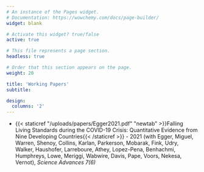 ```yaml
---
# An instance of the Pages widget.
# Documentation: https://wowchemy.com/docs/page-builder/
widget: blank

# Activate this widget? true/false
active: true

# This file represents a page section.
headless: true

# Order that this section appears on the page.
weight: 20

title: 'Working Papers'
subtitle:

design:
  columns: '2'
---
```


- {{< staticref "/uploads/papers/Egger2021.pdf" "newtab" >}}Falling Living Standards during the COVID-19 Crisis: Quantitative Evidence from Nine Developing Countries{{< /staticref >}} - 2021 (with Egger, Miguel, Warren, Shenoy, Collins, Karlan, Parkerson, Mobarak, Fink, Udry, Walker, Haushofer, Larreboure, Athey, Lopez-Pena, Benhachmi, Humphreys, Lowe, Meriggi, Wabwire, Davis, Pape, Voors, Nekesa, Vernot), _Science Advances 7(6)_
